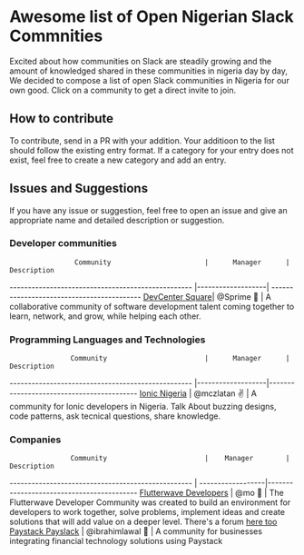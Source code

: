 # Awesome list of Open Nigerian Slack Commnities

Excited about how communities on Slack are steadily growing and the amount of knowledged shared in these communities in nigeria day by day, We decided to compose a list of open Slack communities in Nigeria for our own good. Click on a community to get a direct invite to join.

## How to contribute

To contribute, send in a PR with your addition. Your additioon to the list should follow the existing entry format. If a category for your entry does not exist, feel free to create a new category and add an entry.

## Issues and Suggestions

If you have any issue or suggestion, feel free to open an issue and give an appropriate name and detailed description or suggestion.

### Developer communities

                    Community                       |      Manager      |              Description
 -------------------------------------------------- |-------------------| ------------------------------------------
[DevCenter Square](https://devcenter-square-slack.herokuapp.com/)|    @Sprime 🙌     | A collaborative community of software development talent coming together to learn, network, and grow, while helping each other.

### Programming Languages and Technologies

                   Community                        |      Manager      |              Description
 -------------------------------------------------- |-------------------|------------------------------------------
[Ionic Nigeria](ionic-nigeria.herokuapp.com)        |    @mczlatan ✌   | A community for Ionic developers in Nigeria. Talk About buzzing designs, code patterns, ask tecnical questions, share knowledge.

### Companies

                   Community                        |    Manager        |                      Description
 -------------------------------------------------- | ------------------|------------------------------------------
[Flutterwave Developers](http://bit.ly/2yRh01e)     |    @mo 👵         | The Flutterwave Developer Community was created to build an environment for developers to work together, solve problems, implement ideas and create solutions that will add value on a deeper level. There's a forum [here too](http://bit.ly/2yRh01e)
[Paystack Payslack](https://slack.paystack.com)     |  @ibrahimlawal 💂 | A community for businesses integrating financial technology solutions using Paystack
